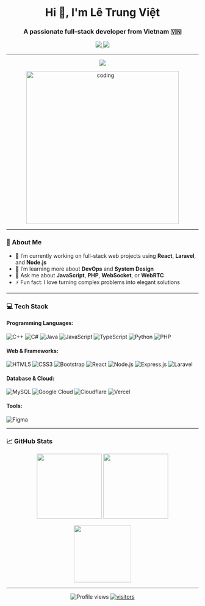 <h1 align="center">Hi 👋, I'm Lê Trung Việt</h1>
<h3 align="center">A passionate full-stack developer from Vietnam 🇻🇳</h3>

<p align="center">
  <a href="https://www.facebook.com/profile.php?id=100027748189490&locale=vi_VN" target="_blank">
    <img src="https://img.shields.io/badge/Facebook-%231877F2.svg?style=flat&logo=facebook&logoColor=white"/>
  </a>
  <a href="https://instagram.com/viet_lee05" target="_blank">
    <img src="https://img.shields.io/badge/Instagram-%23E4405F.svg?style=flat&logo=instagram&logoColor=white"/>
  </a>
</p>

---
<p align="center">
  <img src="https://readme-typing-svg.herokuapp.com?font=Fira+Code&size=25&duration=4000&pause=1000&color=F70000&center=true&vCenter=true&width=435&lines=Hi+I'm+Lê+Trung+Việt;Fullstack+Developer+%F0%9F%92%BB;Loves+React%2C+Laravel%2C+WebRTC" />
</p>

<p align="center">
  <img src="https://cdn.dribbble.com/users/1162077/screenshots/3848914/programmer.gif" alt="coding" width="400"/>
</p>

---

### 🚀 About Me
- 🔭 I’m currently working on full-stack web projects using **React**, **Laravel**, and **Node.js**
- 🌱 I’m learning more about **DevOps** and **System Design**
- 💬 Ask me about **JavaScript**, **PHP**, **WebSocket**, or **WebRTC**
- ⚡ Fun fact: I love turning complex problems into elegant solutions

---

### 💻 Tech Stack

#### Programming Languages:
![C++](https://img.shields.io/badge/C++-00599C?style=for-the-badge&logo=cplusplus&logoColor=white)
![C#](https://img.shields.io/badge/C%23-239120?style=for-the-badge&logo=csharp&logoColor=white)
![Java](https://img.shields.io/badge/Java-ED8B00?style=for-the-badge&logo=java&logoColor=white)
![JavaScript](https://img.shields.io/badge/JS-F7DF1E?style=for-the-badge&logo=javascript&logoColor=black)
![TypeScript](https://img.shields.io/badge/TS-007ACC?style=for-the-badge&logo=typescript&logoColor=white)
![Python](https://img.shields.io/badge/Python-3670A0?style=for-the-badge&logo=python&logoColor=ffdd54)
![PHP](https://img.shields.io/badge/PHP-777BB4?style=for-the-badge&logo=php&logoColor=white)

#### Web & Frameworks:
![HTML5](https://img.shields.io/badge/HTML5-E34F26?style=for-the-badge&logo=html5&logoColor=white)
![CSS3](https://img.shields.io/badge/CSS3-1572B6?style=for-the-badge&logo=css3&logoColor=white)
![Bootstrap](https://img.shields.io/badge/Bootstrap-563D7C?style=for-the-badge&logo=bootstrap&logoColor=white)
![React](https://img.shields.io/badge/React-20232a?style=for-the-badge&logo=react&logoColor=61DAFB)
![Node.js](https://img.shields.io/badge/Node.js-6DA55F?style=for-the-badge&logo=node.js&logoColor=white)
![Express.js](https://img.shields.io/badge/Express.js-404d59?style=for-the-badge&logo=express&logoColor=white)
![Laravel](https://img.shields.io/badge/Laravel-FF2D20?style=for-the-badge&logo=laravel&logoColor=white)

#### Database & Cloud:
![MySQL](https://img.shields.io/badge/MySQL-00f?style=for-the-badge&logo=mysql&logoColor=white)
![Google Cloud](https://img.shields.io/badge/GCP-4285F4?style=for-the-badge&logo=google-cloud&logoColor=white)
![Cloudflare](https://img.shields.io/badge/Cloudflare-F38020?style=for-the-badge&logo=cloudflare&logoColor=white)
![Vercel](https://img.shields.io/badge/Vercel-000?style=for-the-badge&logo=vercel&logoColor=white)

#### Tools:
![Figma](https://img.shields.io/badge/Figma-F24E1E?style=for-the-badge&logo=figma&logoColor=white)

---

### 📈 GitHub Stats
<p align="center">
  <img src="https://github-readme-stats.vercel.app/api?username=letrungviet2005&theme=dark&hide_border=true&show_icons=true" height="170px" />
  <img src="https://github-readme-streak-stats.herokuapp.com/?user=letrungviet2005&theme=dark&hide_border=true" height="170px" />
</p>

<p align="center">
  <img src="https://github-readme-stats.vercel.app/api/top-langs/?username=letrungviet2005&layout=compact&theme=dark&hide_border=true" height="150px" />
</p>

---


<p align="center">
  <img src="https://komarev.com/ghpvc/?username=letrungviet2005&color=green" alt="Profile views"/>
  <a href="https://visitcount.itsvg.in">
    <img src="https://visitcount.itsvg.in/api?id=letrungviet2005&icon=0&color=1" alt="visitors"/>
  </a>
</p>
